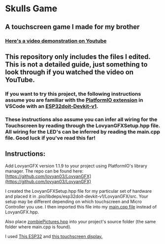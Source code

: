 # Skulls Game
## A touchscreen game I made for my brother
### [Here's a video demonstration on Youtube](https://www.youtube.com/watch?v=m-HvHr4f4hM)

## This repository only includes the files I edited.  This is not a detailed guide, just something to look through if you watched the video on YouTube.

### If you want to try this project, the following instructions assume you are familiar with the [PlatformIO extension](https://platformio.org/) in VSCode with an [ESP32doit-Devkit-v1](https://www.amazon.com/ESP-WROOM-32-Development-Dual-Mode-Microcontroller-Integrated/dp/B07WCG1PLV/ref=asc_df_B07WCG1PLV?mcid=7cc24e50dc423e8e9f1039421f865b8a&hvocijid=13685703578232806137-B07WCG1PLV-&hvexpln=73&tag=hyprod-20&linkCode=df0&hvadid=730434204848&hvpos=&hvnetw=g&hvrand=13685703578232806137&hvpone=&hvptwo=&hvqmt=&hvdev=c&hvdvcmdl=&hvlocint=&hvlocphy=9007909&hvtargid=pla-2281435177138&th=1).

### These instructions also assume you can infer all wiring for the Touchscreen by reading through the LovyanGFXSetup.hpp file.  All wiring for the LED's can be inferred by reading the main.cpp file.  Good luck if you've read this far!

## Instructions:

Add LovyanGFX version 1.1.9 to your project using PlatformIO's library manager.  The repo can be found here: [https://github.com/lovyan03/LovyanGFX](https://github.com/lovyan03/LovyanGFX)

I created the LovyanGFXSetup.hpp file for my particular set of hardware and placed it in .pio/libdeps/esp32doit-devkit-v1/LovyanGFX/src.  Your setup may be different depending on which touchscreen and Micro Controller you use.  I then imported this file into my [main.cpp file](main.cpp) instead of LovyanGFX.hpp.

Also place [zombiePictures.hpp](zombiePictures.hpp) into your project's source folder (the same folder where main.cpp is found).

I used [This ESP32](https://www.amazon.com/ELEGOO-ESP-WROOM-32-Development-Bluetooth-Microcontroller/dp/B0D8T53CQ5/ref=sr_1_1_sspa?crid=21VY76RGN1WYD&dib=eyJ2IjoiMSJ9.is-SH_RLGHiZZUrqvTWU_DFFr6XAPKtIzbKWDMtYTKN6SsUR0ayjeWGt2ZUok58rOtvPfsNmfWe0jW06Oh7RydTyPSmqWLVNOp-bj20WjigHCx-0LZgdE9_itkFXiEW7IXpo8y9aHRT3g_otU8PSP5rvz0iln6A_a7L3Yy2svhfSxoSBWyAZmHW5-58L_3s8T39xdeGUrQ0mdhAYVdE0Inp8bTP2RSDszPH9_7paKQc._1qeK84n5A17zHQmcdWn3vqebx3pWIq-Ti65FU3HJP8&dib_tag=se&keywords=esp32+dev&qid=1739303542&sprefix=esp32+dev%2Caps%2C88&sr=8-1-spons&sp_csd=d2lkZ2V0TmFtZT1zcF9hdGY&psc=1) and [this touchscreen display.](https://www.amazon.com/gp/product/B0BWJHK4M6/ref=ppx_yo_dt_b_search_asin_title?ie=UTF8&th=1)
